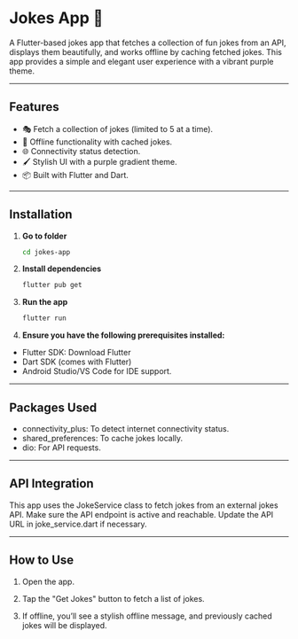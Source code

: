 # **Jokes App** 🤣

A Flutter-based jokes app that fetches a collection of fun jokes from an API, displays them beautifully, and works offline by caching fetched jokes. This app provides a simple and elegant user experience with a vibrant purple theme.

---

## **Features**
- 🎭 Fetch a collection of jokes (limited to 5 at a time).
- 💾 Offline functionality with cached jokes.
- 🌐 Connectivity status detection.
- 🖌️ Stylish UI with a purple gradient theme.
- 📦 Built with Flutter and Dart.

---


## **Installation**

1. **Go to folder**  
   ```bash
   cd jokes-app

2. **Install dependencies**  
   ```bash
   flutter pub get

3. **Run the app**  
   ```bash
   flutter run

4. **Ensure you have the following prerequisites installed:**  
- Flutter SDK: Download Flutter
- Dart SDK (comes with Flutter)
- Android Studio/VS Code for IDE support.

---

## **Packages Used**

- connectivity_plus: To detect internet connectivity status.
- shared_preferences: To cache jokes locally.
- dio: For API requests.

---

## **API Integration**

This app uses the JokeService class to fetch jokes from an external jokes API. Make sure the API endpoint is active and reachable. Update the API URL in joke_service.dart if necessary.

---

## **How to Use**

1. Open the app.

2. Tap the "Get Jokes" button to fetch a list of jokes.

3. If offline, you’ll see a stylish offline message, and previously cached jokes will be displayed.